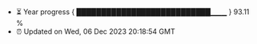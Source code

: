 - ⏳ Year progress { ███████████████████████████▁▁▁ } 93.11 %
- ⏰ Updated on Wed, 06 Dec 2023 20:18:54 GMT

